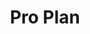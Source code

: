 ---
title: "Pro Plan"
url: /ciudad-autonoma-de-buenos-aires/pro-plan-avenida-raul-scalabrini-ortiz/
shop: mascotas
---